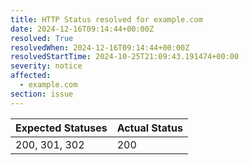 ```yaml
---
title: HTTP Status resolved for example.com
date: 2024-12-16T09:14:44+00:00Z
resolved: True
resolvedWhen: 2024-12-16T09:14:44+00:00Z
resolvedStartTime: 2024-10-25T21:09:43.191474+00:00
severity: notice
affected:
  - example.com
section: issue
---
```


| Expected Statuses | Actual Status  |
|-------------------|----------------|
| 200, 301, 302 | 200 |
